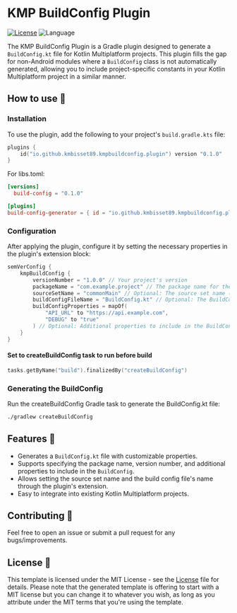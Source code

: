 # KMP BuildConfig Plugin

[![License](https://img.shields.io/github/license/cortinico/kotlin-android-template.svg)](LICENSE) ![Language](https://img.shields.io/github/languages/top/cortinico/kotlin-android-template?color=blue&logo=kotlin)

The KMP BuildConfig Plugin is a Gradle plugin designed to generate a `BuildConfig.kt` file for Kotlin Multiplatform projects. This plugin fills the gap for non-Android modules where a `BuildConfig` class is not automatically generated, allowing you to include project-specific constants in your Kotlin Multiplatform project in a similar manner.

## How to use 👣

### Installation

To use the plugin, add the following to your project's `build.gradle.kts` file:

```kotlin
plugins {
    id("io.github.kmbisset89.kmpbuildconfig.plugin") version "0.1.0"
}
```

For libs.toml:

```toml
[versions]
  build-config = "0.1.0"

[plugins]
build-config-generator = { id = "io.github.kmbisset89.kmpbuildconfig.plugin", version.ref = "build-config" }
```

### Configuration

After applying the plugin, configure it by setting the necessary properties in the plugin's extension block:

```kotlin
semVerConfig {
    kmpBuildConfig {
        versionNumber = "1.0.0" // Your project's version
        packageName = "com.example.project" // The package name for the BuildConfig file
        sourceSetName = "commonMain" // Optional: The source set name (defaults to commonMain)
        buildConfigFileName = "BuildConfig.kt" // Optional: The BuildConfig file name (defaults to BuildConfig.kt)
        buildConfigProperties = mapOf(
            "API_URL" to "https://api.example.com",
            "DEBUG" to "true"
        ) // Optional: Additional properties to include in the BuildConfig
    }
}
```

#### Set to createBuildConfig task to run before build

```kotlin
tasks.getByName("build").finalizedBy("createBuildConfig")
```


### Generating the BuildConfig

Run the createBuildConfig Gradle task to generate the BuildConfig.kt file:


```bash
./gradlew createBuildConfig
```


## Features 🎨

- Generates a `BuildConfig.kt` file with customizable properties.
- Supports specifying the package name, version number, and additional properties to include in the `BuildConfig`.
- Allows setting the source set name and the build config file's name through the plugin's extension.
- Easy to integrate into existing Kotlin Multiplatform projects.

## Contributing 🤝

Feel free to open an issue or submit a pull request for any bugs/improvements.

## License 📄

This template is licensed under the MIT License - see the [License](License) file for details.
Please note that the generated template is offering to start with a MIT license but you can change it to whatever you
wish, as long as you attribute under the MIT terms that you're using the template.
